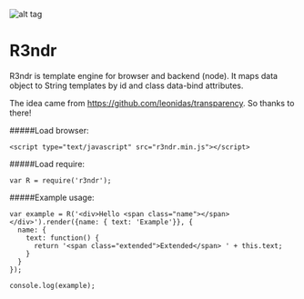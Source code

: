 ![alt tag](https://travis-ci.org/Zeetah/r3ndr.svg?branch=master)

# R3ndr

R3ndr is template engine for browser and backend (node). It maps data object to String templates by id and class data-bind attributes.

The idea came from https://github.com/leonidas/transparency. So thanks to there!


#####Load browser:

```
<script type="text/javascript" src="r3ndr.min.js"></script>
```

#####Load require:

```
var R = require('r3ndr');
```

#####Example usage:

```
var example = R('<div>Hello <span class="name"></span></div>').render({name: { text: 'Example'}}, {
  name: {
    text: function() {
      return '<span class="extended">Extended</span> ' + this.text;
    }
  }
});

console.log(example);
```
